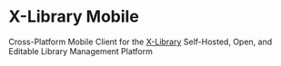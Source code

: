 # X-Library Mobile

Cross-Platform Mobile Client for the [X-Library](https://github.com/rasjonell/x-library) Self-Hosted, Open, and Editable Library Management Platform

